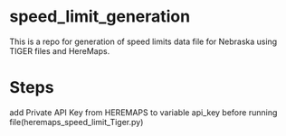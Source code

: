 # speed_limit_generation
This is a repo for generation of speed limits data file for Nebraska using TIGER files and HereMaps.

# Steps
add Private API Key from HEREMAPS to variable api_key before running file(heremaps_speed_limit_Tiger.py)

